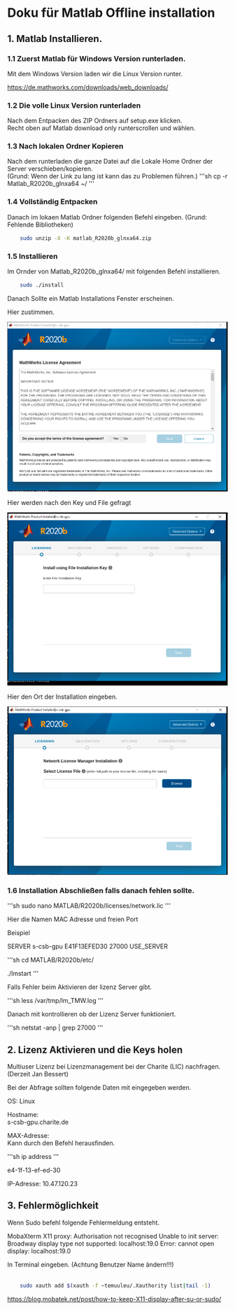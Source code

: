 # Doku für Matlab  Offline installation

## 1. Matlab Installieren.


### 1.1 Zuerst Matlab für Windows Version runterladen.

Mit dem Windows Version laden wir die Linux Version runter.

https://de.mathworks.com/downloads/web_downloads/

### 1.2 Die volle Linux Version runterladen

Nach dem Entpacken des ZIP Ordners auf setup.exe klicken.  
Recht oben auf Matlab download only runterscrollen und wählen.  
 
### 1.3 Nach lokalen Ordner Kopieren 
 
Nach dem runterladen die ganze Datei auf die Lokale Home Ordner der Server verschieben/kopieren.  
(Grund: Wenn der Link zu lang ist kann das zu Problemen führen.)
'''sh
	cp -r Matlab_R2020b_glnxa64 ~/
'''

### 1.4 Vollständig Entpacken 

Danach im lokaen Matlab Ordner folgenden Befehl eingeben.
(Grund: Fehlende Bibliotheken)
```sh
	sudo unzip -X -K matlab_R2020b_glnxa64.zip 
```

### 1.5 Installieren


Im Ornder von Matlab_R2020b_glnxa64/  mit folgenden Befehl installieren.

```sh
	sudo ./install
```

Danach Sollte ein Matlab Installations Fenster erscheinen.  

Hier zustimmen.  

![Installieren](images_for_matlab_installation/installation.png)

Hier werden nach den Key und File gefragt

![Installieren](images_for_matlab_installation/installation2.png)

Hier den Ort der Installation eingeben.

![Installieren](images_for_matlab_installation/installation3.png)


### 1.6 Installation Abschließen falls danach fehlen sollte.  


'''sh
	sudo nano MATLAB/R2020b/licenses/network.lic
'''

Hier die Namen MAC Adresse und freien Port

Beispiel

SERVER s-csb-gpu E41F13EFED30 27000
USE_SERVER


'''sh
	cd MATLAB/R2020b/etc/

./lmstart
'''


Falls Fehler beim Aktivieren der lizenz Server gibt.

'''sh
	less /var/tmp/lm_TMW.log
'''

Danach mit kontrollieren ob der Lizenz Server funktioniert.

'''sh
	netstat -anp | grep 27000
'''



## 2. Lizenz Aktivieren und die Keys holen

Multiuser Lizenz bei Lizenzmanagement bei der Charite (LIC) nachfragen. (Derzeit Jan Bessert)

Bei der Abfrage sollten folgende Daten mit eingegeben werden.  

OS: Linux

Hostname:  
s-csb-gpu.charite.de

MAX-Adresse:   
Kann durch den Befehl herausfinden. 

'''sh
	ip address
''' 
 
e4-1f-13-ef-ed-30

IP-Adresse:
10.47.120.23



## 3. Fehlermöglichkeit


Wenn Sudo befehl folgende Fehlermeldung entsteht.


MobaXterm X11 proxy: Authorisation not recognised
Unable to init server: Broadway display type not supported: localhost:19.0
Error: cannot open display: localhost:19.0


In Terminal eingeben.  (Achtung Benutzer Name ändern!!!)

```sh

    sudo xauth add $(xauth -f ~temuuleu/.Xauthority list|tail -1)
```

https://blog.mobatek.net/post/how-to-keep-X11-display-after-su-or-sudo/

